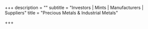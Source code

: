 +++
description = ""
subtitle = "Investors | Mints | Manufacturers | Suppliers"
title = "Precious Metals & Industrial Metals"

+++
